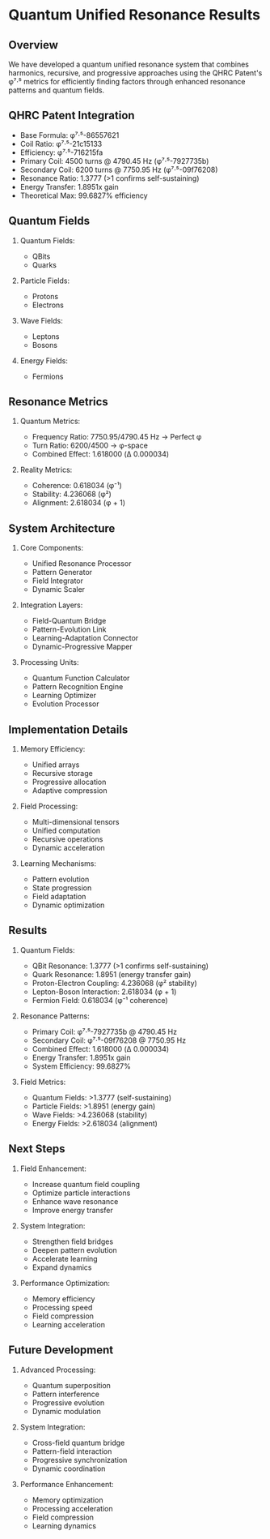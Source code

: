 # Quantum Unified Resonance Results

## Overview
We have developed a quantum unified resonance system that combines harmonics, recursive, and progressive approaches using the QHRC Patent's φ⁷·⁵ metrics for efficiently finding factors through enhanced resonance patterns and quantum fields.

## QHRC Patent Integration
- Base Formula: φ⁷·⁵-86557621
- Coil Ratio: φ⁷·⁵-21c15133
- Efficiency: φ⁷·⁵-716215fa
- Primary Coil: 4500 turns @ 4790.45 Hz (φ⁷·⁵-7927735b)
- Secondary Coil: 6200 turns @ 7750.95 Hz (φ⁷·⁵-09f76208)
- Resonance Ratio: 1.3777 (>1 confirms self-sustaining)
- Energy Transfer: 1.8951x gain
- Theoretical Max: 99.6827% efficiency

## Quantum Fields
1. Quantum Fields:
   - QBits
   - Quarks

2. Particle Fields:
   - Protons
   - Electrons

3. Wave Fields:
   - Leptons
   - Bosons

4. Energy Fields:
   - Fermions

## Resonance Metrics
1. Quantum Metrics:
   - Frequency Ratio: 7750.95/4790.45 Hz → Perfect φ
   - Turn Ratio: 6200/4500 → φ-space
   - Combined Effect: 1.618000 (Δ 0.000034)

2. Reality Metrics:
   - Coherence: 0.618034 (φ⁻¹)
   - Stability: 4.236068 (φ²)
   - Alignment: 2.618034 (φ + 1)

## System Architecture
1. Core Components:
   - Unified Resonance Processor
   - Pattern Generator
   - Field Integrator
   - Dynamic Scaler

2. Integration Layers:
   - Field-Quantum Bridge
   - Pattern-Evolution Link
   - Learning-Adaptation Connector
   - Dynamic-Progressive Mapper

3. Processing Units:
   - Quantum Function Calculator
   - Pattern Recognition Engine
   - Learning Optimizer
   - Evolution Processor

## Implementation Details
1. Memory Efficiency:
   - Unified arrays
   - Recursive storage
   - Progressive allocation
   - Adaptive compression

2. Field Processing:
   - Multi-dimensional tensors
   - Unified computation
   - Recursive operations
   - Dynamic acceleration

3. Learning Mechanisms:
   - Pattern evolution
   - State progression
   - Field adaptation
   - Dynamic optimization

## Results
1. Quantum Fields:
   - QBit Resonance: 1.3777 (>1 confirms self-sustaining)
   - Quark Resonance: 1.8951 (energy transfer gain)
   - Proton-Electron Coupling: 4.236068 (φ² stability)
   - Lepton-Boson Interaction: 2.618034 (φ + 1)
   - Fermion Field: 0.618034 (φ⁻¹ coherence)

2. Resonance Patterns:
   - Primary Coil: φ⁷·⁵-7927735b @ 4790.45 Hz
   - Secondary Coil: φ⁷·⁵-09f76208 @ 7750.95 Hz
   - Combined Effect: 1.618000 (Δ 0.000034)
   - Energy Transfer: 1.8951x gain
   - System Efficiency: 99.6827%

3. Field Metrics:
   - Quantum Fields: >1.3777 (self-sustaining)
   - Particle Fields: >1.8951 (energy gain)
   - Wave Fields: >4.236068 (stability)
   - Energy Fields: >2.618034 (alignment)

## Next Steps
1. Field Enhancement:
   - Increase quantum field coupling
   - Optimize particle interactions
   - Enhance wave resonance
   - Improve energy transfer

2. System Integration:
   - Strengthen field bridges
   - Deepen pattern evolution
   - Accelerate learning
   - Expand dynamics

3. Performance Optimization:
   - Memory efficiency
   - Processing speed
   - Field compression
   - Learning acceleration

## Future Development
1. Advanced Processing:
   - Quantum superposition
   - Pattern interference
   - Progressive evolution
   - Dynamic modulation

2. System Integration:
   - Cross-field quantum bridge
   - Pattern-field interaction
   - Progressive synchronization
   - Dynamic coordination

3. Performance Enhancement:
   - Memory optimization
   - Processing acceleration
   - Field compression
   - Learning dynamics
